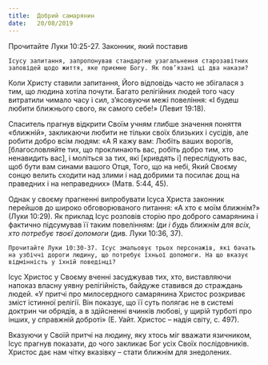 ```yaml
---
title:  Добрий самарянин
date:   20/08/2019
---
```


Прочитайте Луки 10:25-27. Законник, який поставив

`Ісусу запитання, запропонував стандартне узагальнення старозавітних заповідей щодо життя, яке приємне Богу. Як пов’язані ці два накази?`

Коли Христу ставили запитання, Його відповідь часто не збігалася з тим, що людина хотіла почути. Багато релігійних людей того часу витратили чимало часу і сил, з’ясовуючи межі повеління: «І будеш любити ближнього свого, як самого себе!» (Левит 19:18).

Спаситель прагнув відкрити Своїм учням глибше значення поняття «ближній», закликаючи любити не тільки своїх близьких і сусідів, але робити добро всім людям: «А Я кажу вам: Любіть ваших ворогів, [благословляйте тих, що проклинають вас, робіть добро тим, хто ненавидить вас], і моліться за тих, які [кривдять і] переслідують вас, щоб бути вам синами вашого Отця, Того, що на небі, Який Своєму сонцю велить сходити над злими і над добрими та посилає дощ на праведних і на неправедних» (Матв. 5:44, 45).

Однак у своєму прагненні випробувати Ісуса Христа законник перейшов до широко обговорюваного питання: «А хто є моїм ближнім?» (Луки 10:29). Як приклад Ісус розповів сторію про доброго самарянина і фактично підсумував її таким повелінням: _Іди і будь ближнім для всіх, хто потребує твоєї допомоги_ (див. Луки 10:36, 37).

`Прочитайте Луки 10:30-37. Ісус змальовує трьох персонажів, які бачать на узбіччі дороги людину, що потребує їхньої допомоги. На що вказує відмінність у їхній поведінці?`

Ісус Христос у Своєму вченні засуджував тих, хто, виставляючи напоказ власну уявну релігійність, байдуже ставився до страждань людей. «У притчі про милосердного самарянина Христос розкриває зміст істинної релігії. Він показує, що її суть полягає не в системі доктрин чи обрядів, а в здійсненні вчинків любові, у щирій турботі про інших, у справжній доброті» (Е. Уайт. Христос – надія світу, с. 497).

Вказуючи у Своїй притчі на людину, яку хтось міг вважати язичником, Ісус прагнув показати, до чого закликає Бог усіх Своїх послідовників. Христос дає нам чітку вказівку – стати ближнім для знедолених.
